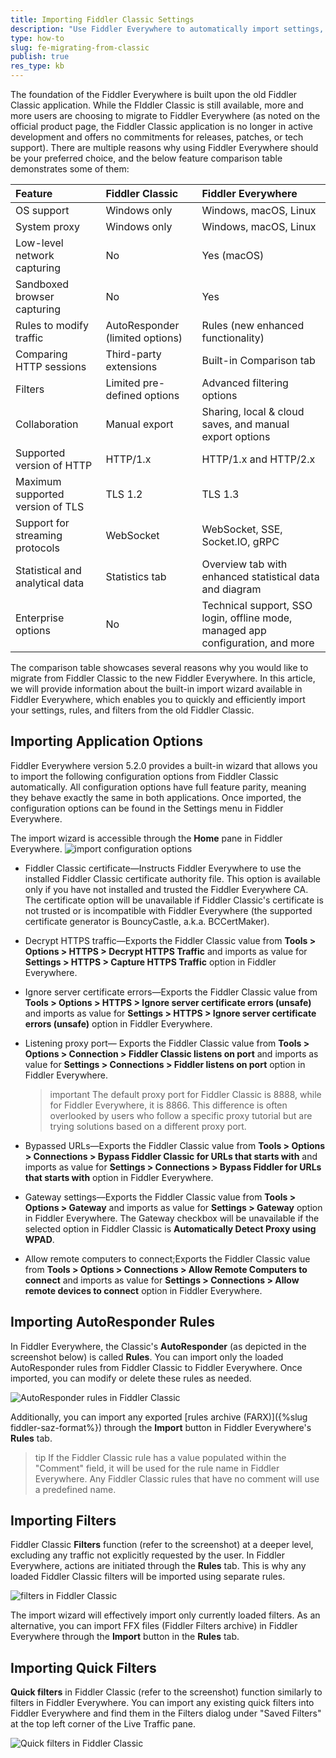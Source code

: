 ```yaml
---
title: Importing Fiddler Classic Settings
description: "Use Fiddler Everywhere to automatically import settings, AutoResponder rules, and filters from Fiddler Classic"
type: how-to
slug: fe-migrating-from-classic
publish: true
res_type: kb
---
```


The foundation of the Fiddler Everywhere is built upon the old Fiddler Classic application. While the FIddler Classic is still available, more and more users are choosing to migrate to Fiddler Everywhere (as noted on the official product page, the Fiddler Classic application is no longer in active development and offers no commitments for releases, patches, or tech support). There are multiple reasons why using Fiddler Everywhere should be your preferred choice, and the below feature comparison table demonstrates some of them:

| Feature          | Fiddler Classic   | Fiddler Everywhere     | 
|:-----------------|:------------------|:-----------------------|
| OS support       | Windows only      | Windows, macOS, Linux  |
| System proxy     | Windows only      | Windows, macOS, Linux  |
| Low-level network capturing | No     | Yes (macOS) |
| Sandboxed browser capturing | No     | Yes |
| Rules to modify traffic | AutoResponder (limited options) | Rules (new enhanced functionality) |
| Comparing HTTP sessions | Third-party extensions    | Built-in Comparison tab |
| Filters | Limited pre-defined options | Advanced filtering options |
| Collaboration | Manual export | Sharing, local & cloud saves, and manual export options |
| Supported version of HTTP  | HTTP/1.x | HTTP/1.x and HTTP/2.x |
| Maximum supported version of TLS  | TLS 1.2 | TLS 1.3 |
| Support for streaming protocols  | WebSocket | WebSocket, SSE, Socket.IO, gRPC |
| Statistical and analytical data | Statistics tab | Overview tab with enhanced statistical data and diagram |
| Enterprise options | No | Technical support, SSO login, offline mode, managed app configuration, and more |

The comparison table showcases several reasons why you would like to migrate from Fiddler Classic to the new Fiddler Everywhere. In this article, we will provide information about the built-in import wizard available in Fiddler Everywhere, which enables you to quickly and efficiently import your settings, rules, and filters from the old Fiddler Classic.

## Importing Application Options

Fiddler Everywhere version 5.2.0 provides a built-in wizard that allows you to import the following configuration options from Fiddler Classic automatically. All configuration options have full feature parity, meaning they behave exactly the same in both applications. Once imported, the configuration options can be found in the Settings menu in Fiddler Everywhere.

The import wizard is accessible through the **Home** pane in Fiddler Everywhere.
![import configuration options](../images/import-from-classic/import-options.png)

- Fiddler Classic certificate&mdash;Instructs Fiddler Everywhere to use the installed Fiddler Classic certificate authority file. This option is available only if you have not installed and trusted the Fiddler Everywhere CA. The certificate option will be unavailable if Fiddler Classic's certificate is not trusted or is incompatible with Fiddler Everywhere (the supported certificate generator is BouncyCastle, a.k.a. BCCertMaker).

- Decrypt HTTPS traffic&mdash;Exports the Fiddler Classic value from **Tools > Options > HTTPS > Decrypt HTTPS Traffic** and imports as value for **Settings > HTTPS > Capture HTTPS Traffic** option in Fiddler Everywhere.

- Ignore server certificate errors&mdash;Exports the Fiddler Classic value from **Tools > Options > HTTPS > Ignore server certificate errors (unsafe)** and imports as value for **Settings > HTTPS > Ignore server certificate errors (unsafe)** option in Fiddler Everywhere.

- Listening proxy port&mdash; Exports the Fiddler Classic value from **Tools > Options > Connection > Fiddler Classic listens on port** and imports as value for **Settings > Connections > Fiddler listens on port** option in Fiddler Everywhere. 

    >important The default proxy port for Fiddler Classic is 8888, while for Fiddler Everywhere, it is 8866. This difference is often overlooked by users who follow a specific proxy tutorial but are trying solutions based on a different proxy port.

- Bypassed URLs&mdash;Exports the Fiddler Classic value from **Tools > Options > Connections > Bypass Fiddler Classic for URLs that starts with** and imports as value for **Settings > Connections > Bypass Fiddler for URLs that starts with** option in Fiddler Everywhere.

- Gateway settings&mdash;Exports the Fiddler Classic value from **Tools > Options > Gateway** and imports as value for **Settings > Gateway** option in Fiddler Everywhere. The Gateway checkbox will be unavailable if the selected option in Fiddler Classic is **Аutomatically Detect Proxy using WPAD**.

- Allow remote computers to connect;Exports the Fiddler Classic value from **Tools > Options > Connections > Allow Remote Computers to connect** and imports as value for **Settings > Connections > Allow remote devices to connect** option in Fiddler Everywhere.

## Importing AutoResponder Rules

In Fiddler Everywhere, the Classic's **AutoResponder** (as depicted in the screenshot below) is called **Rules**. You can import only the loaded AutoResponder rules from Fiddler Classic to Fiddler Everywhere. Once imported, you can modify or delete these rules as needed.

![AutoResponder rules in Fiddler Classic](../images/import-from-classic/fc-autoresponder.png)

Additionally, you can import any exported [rules archive (FARX)]({%slug fiddler-saz-format%}) through the **Import** button in Fiddler Everywhere's **Rules** tab.

>tip If the Fiddler Classic rule has a value populated within the "Comment" field, it will be used for the rule name in Fiddler Everywhere. Any Fiddler Classic rules that have no comment will use a predefined name.

## Importing Filters

Fiddler Classic **Filters** function (refer to the screenshot) at a deeper level, excluding any traffic not explicitly requested by the user. In Fiddler Everywhere, actions are initiated through the **Rules** tab. This is why any loaded Fiddler Classic filters will be imported using separate rules.

![filters in Fiddler Classic](../images/import-from-classic/fc-filters.png)

The import wizard will effectively import only currently loaded filters. As an alternative, you can import FFX files (Fiddler Filters archive) in Fiddler Everywhere through the **Import** button in the **Rules** tab.

## Importing Quick Filters

**Quick filters** in Fiddler Classic (refer to the screenshot) function similarly to filters in Fiddler Everywhere. You can import any existing quick filters into Fiddler Everywhere and find them in the Filters dialog under "Saved Filters" at the top left corner of the Live Traffic pane.

![Quick filters in Fiddler Classic](../images/import-from-classic/fc-quick-filters.png)

